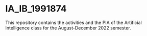# IA_IB_1991874
This repository contains the activities and the PIA of the Artificial Intelligence class for the August-December 2022 semester.
